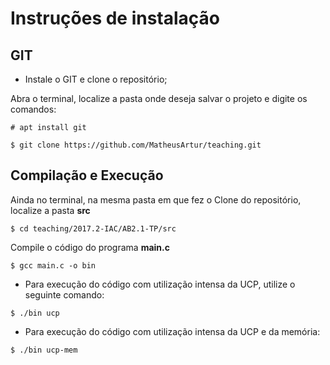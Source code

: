 # Instruções de instalação

## GIT

* Instale o GIT e clone o repositório;

Abra o terminal, localize a pasta onde deseja salvar o projeto e digite os comandos:

```
# apt install git
```
```
$ git clone https://github.com/MatheusArtur/teaching.git
```

## Compilação e Execução

Ainda no terminal, na mesma pasta em que fez o Clone do repositório, localize a pasta **src**

```
$ cd teaching/2017.2-IAC/AB2.1-TP/src
```

Compile o código do programa **main.c**

```
$ gcc main.c -o bin
```

* Para execução do código com utilização intensa da UCP, utilize o seguinte comando:

```
$ ./bin ucp
```

* Para execução do código com utilização intensa da UCP e da memória:

```
$ ./bin ucp-mem
```

